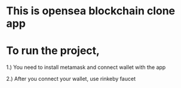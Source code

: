 # This is opensea blockchain clone app

# To run the project, 

1.) You need to install metamask and connect wallet with the app

2.) After you connect your wallet, use rinkeby faucet

